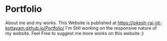 # Portfolio
About me and my works.
This Website is published at https://lokesh-rai-iiit-kottayam.github.io/Portfolio/
I'm Still working on the responsive nature of my website.
Feel Free to suggest me more works on this website :)
